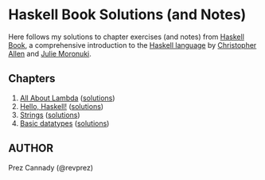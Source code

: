 # Haskell Book Solutions (and Notes)

Here follows my solutions to chapter exercises (and notes) from [Haskell Book](http://haskellbook.com/), a comprehensive introduction to the [Haskell language](https://www.haskell.org/) by [Christopher Allen](https://github.com/bitemyapp) and [Julie Moronuki](https://github.com/GinBaby).

## Chapters

1. [All About Lambda](chapters/chapter01/README.md) ([solutions](chapters/chapter01/exercises/README.md))
1. [Hello, Haskell!](chapters/chapter02/README.md) ([solutions](chapters/chapter02/exercises/README.md))
1. [Strings](chapters/chapter03/README.md) ([solutions](chapters/chapter03/exercises/README.md))
1. [Basic datatypes](chapters/chapter04/README.md) ([solutions](chapters/chapter04/exercises/README.md))

## AUTHOR

Prez Cannady (@revprez)
